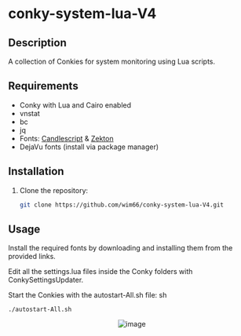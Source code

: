 # conky-system-lua-V4

## Description
A collection of Conkies for system monitoring using Lua scripts.

## Requirements
- Conky with Lua and Cairo enabled
- vnstat
- bc
- jq
- Fonts: [Candlescript](https://www.dafont.com/candlescript.font) & [Zekton](https://www.dafont.com/zekton.font)
- DejaVu fonts (install via package manager)

## Installation
1. Clone the repository:
   ```sh
   git clone https://github.com/wim66/conky-system-lua-V4.git

## Usage
Install the required fonts by downloading and installing them from the provided links.

Edit all the settings.lua files inside the Conky folders with ConkySettingsUpdater.

Start the Conkies with the autostart-All.sh file:
sh

    ./autostart-All.sh

<p align="center"> <img src="https://github.com/wim66/conky-system-lua-V4/blob/main/preview.png" alt="image"></p>
